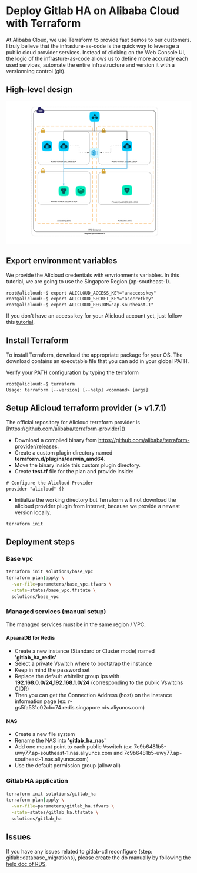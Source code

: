 # Deploy Gitlab HA on Alibaba Cloud with Terraform

At Alibaba Cloud, we use Terraform to provide fast demos to our customers.
I truly believe that the infrasture-as-code is the quick way to leverage a public cloud provider services. Instead of clicking on the Web Console UI, the logic of the infrasture-as-code allows us to define more accuratly each used services, automate the entire infrastructure and version it with a versionning control (git).

## High-level design
![HLD](https://raw.githubusercontent.com/3dw1np/alicloud-gitlab-terraform/master/HLD.png)

## Export environment variables
We provide the Alicloud credentials with envrionments variables. In this tutorial, we are going to use the Singapore Region (ap-southeast-1).
 
```
root@alicloud:~$ export ALICLOUD_ACCESS_KEY="anaccesskey"
root@alicloud:~$ export ALICLOUD_SECRET_KEY="asecretkey"
root@alicloud:~$ export ALICLOUD_REGION="ap-southeast-1"
```

If you don't have an access key for your Alicloud account yet, just follow this [tutorial](https://www.alibabacloud.com/help/doc-detail/28955.htm).

## Install Terraform
To install Terraform, download the appropriate package for your OS. The download contains an executable file that you can add in your global PATH.

Verify your PATH configuration by typing the terraform

```
root@alicloud:~$ terraform
Usage: terraform [--version] [--help] <command> [args]
```

## Setup Alicloud terraform provider (> v1.7.1)
The official repository for Alicloud terraform provider is [https://github.com/alibaba/terraform-provider]() 

* Download a compiled binary from https://github.com/alibaba/terraform-provider/releases.
* Create a custom plugin directory named **terraform.d/plugins/darwin_amd64**.
* Move the binary inside this custom plugin directory.
* Create **test.tf** file for the plan and provide inside:

```
# Configure the Alicloud Provider
provider "alicloud" {}
```

* Initialize the working directory but Terraform will not download the alicloud provider plugin from internet, because we provide a newest version locally.

```
terraform init
```

## Deployment steps
### Base vpc
```bash
terraform init solutions/base_vpc
terraform plan|apply \
  -var-file=parameters/base_vpc.tfvars \
  -state=states/base_vpc.tfstate \
  solutions/base_vpc
```

### Managed services (manual setup)
The managed services must be in the same region / VPC.

#### ApsaraDB for Redis

* Create a new instance (Standard or Cluster mode) named **'gitlab&#95;ha&#95;redis'**
* Select a private Vswitch where to bootstrap the instance
* Keep in mind the password set
* Replace the default whitelist group ips with **192.168.0.0/24,192.168.1.0/24** (corresponding to the public Vswitchs CIDR)
* Then you can get the Connection Address (host) on the instance information page (ex:  r-gs5fa531c02cbc74.redis.singapore.rds.aliyuncs.com)

#### NAS

* Create a new file system
* Rename the NAS into **'gitlab&#95;ha&#95;nas'** 
* Add one mount point to each public Vswitch (ex: 7c9b6481b5-uwy77.ap-southeast-1.nas.aliyuncs.com and 7c9b6481b5-uwy77.ap-southeast-1.nas.aliyuncs.com)
* Use the default permission group (allow all)

### Gitlab HA application
```bash
terraform init solutions/gitlab_ha
terraform plan|apply \
  -var-file=parameters/gitlab_ha.tfvars \
  -state=states/gitlab_ha.tfstate \
  solutions/gitlab_ha
```

## Issues
If you have any issues related to gitlab-ctl reconfigure (step: gitlab::database_migrations), please create the db manually by following the [help doc of RDS](https://www.alibabacloud.com/help/doc-detail/26156.htm).